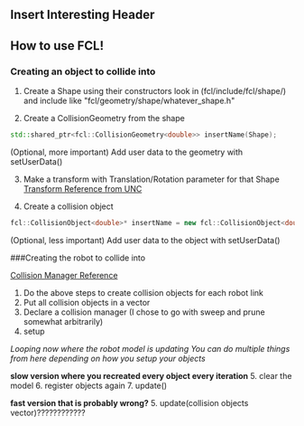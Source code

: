 ## Insert Interesting Header


## How to use FCL!
### Creating an object to collide into
1. Create a Shape using their constructors look in (fcl/include/fcl/shape/) and include like "fcl/geometry/shape/whatever_shape.h"

2. Create a CollisionGeometry from the shape
```cpp
std::shared_ptr<fcl::CollisionGeometry<double>> insertName(Shape);
```
(Optional, more important) Add user data to the geometry with setUserData()

3. Make a transform with Translation/Rotation parameter for that Shape
[Transform Reference from UNC](http://gamma.cs.unc.edu/FCL/fcl_docs/webpage/generated/classfcl_1_1Transform3f.html)

4. Create a collision object
```cpp
fcl::CollisionObject<double>* insertName = new fcl::CollisionObject<double>(GeometryName, TransformName);
```
(Optional, less important) Add user data to the object with setUserData()



###Creating the robot to collide into

[Collision Manager Reference](http://gamma.cs.unc.edu/FCL/fcl_docs/webpage/generated/classfcl_1_1BroadPhaseCollisionManager.html)
1. Do the above steps to create collision objects for each robot link
2. Put all collision objects in a vector
3. Declare a collision manager (I chose to go with sweep and prune somewhat arbitrarily)
4. setup

*Looping now where the robot model is updating*
*You can do multiple things from here depending on how you setup your objects*

**slow version where you recreated every object every iteration**
5. clear the model
6. register objects again
7. update()

**fast version that is probably wrong?**
5. update(collision objects vector)????????????
